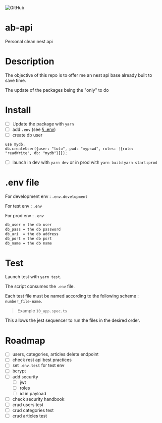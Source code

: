 ![GitHub](https://img.shields.io/github/license/bouteillerAlan/ab-api?style=flat-square)

# ab-api

Personal clean nest api

# Description

The objective of this repo is to offer me an nest api base already built to save time.

The update of the packages being the "only" to do

# Install

- [ ] Update the package with `yarn`
- [ ] add `.env` (see [§ .env](#env-file))
- [ ] create db user

```mongojs
use mydb;
db.createUser({user: "toto", pwd: "mypswd", roles: [{role: "readWrite", db: "mydb"}]});
```
- [ ] launch in dev with `yarn dev` or in prod with `yarn build` `yarn start:prod`

# .env file

For development env : `.env.development`

For test env : `.env`

For prod env : `.env`

```bash
db_user = the db user
db_pass = the db password
db_uri  = the db address
db_port = the db port
db_name = the db name 
```

# Test

Launch test with `yarn test`.

The script consumes the `.env` file.

Each test file must be named according to the following scheme : `number_file-name`.

> Example `10_app.spec.ts`

This allows the jest sequencer to run the files in the desired order.

# Roadmap

- [ ] users, categories, articles delete endpoint
- [ ] check rest api best practices
- [ ] set `.env.test` for test env
- [ ] bcrypt
- [ ] add security
    - [ ] jwt 
    - [ ] roles
    - [ ] id in payload
- [ ] check security handbook
- [ ] crud users test
- [ ] crud categories test
- [ ] crud articles test
